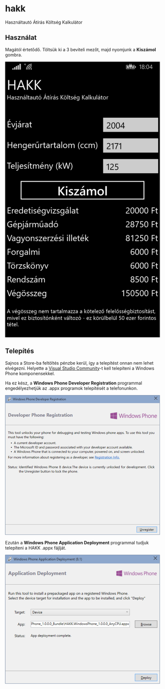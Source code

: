 # hakk
Használtautó Átírás Költség Kalkulátor

## Használat

Magától értetődő. Töltsük ki a 3 beviteli mezőt, majd nyomjunk a **Kiszámol** gombra.

<img src="screenshots/hakk.png" />

## Telepítés

Sajnos a Store-ba feltöltés pénzbe kerül, így a telepítést onnan nem lehet elvégezni. Helyette a [Visual Studio Community](https://www.visualstudio.com/en-us/downloads/download-visual-studio-vs.aspx)-t kell telepíteni a Windows Phone komponensekkel.

Ha ez kész, a **Windows Phone Developer Registration** programmal engedélyezhetjük az .appx programok telepítését a telefonunkon.

<img src="screenshots/register.png" />

Ezután a **Windows Phone Application Deployment** programmal tudjuk telepíteni a HAKK .appx fájlját.

<img src="screenshots/deploy.png" />
